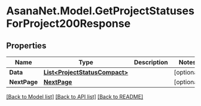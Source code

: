 # AsanaNet.Model.GetProjectStatusesForProject200Response

## Properties

Name | Type | Description | Notes
------------ | ------------- | ------------- | -------------
**Data** | [**List&lt;ProjectStatusCompact&gt;**](ProjectStatusCompact.md) |  | [optional] 
**NextPage** | [**NextPage**](NextPage.md) |  | [optional] 

[[Back to Model list]](../README.md#documentation-for-models) [[Back to API list]](../README.md#documentation-for-api-endpoints) [[Back to README]](../README.md)

